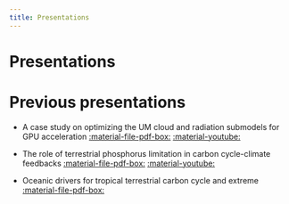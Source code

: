 ```yaml
---
title: Presentations
---
```


# Presentations


# Previous presentations

- A case study on optimizing the UM cloud and radiation submodels for GPU acceleration [:material-file-pdf-box:](https://drive.google.com/file/d/14TIaFwdLovP3Ty2x-xIwi3yrroYZ_zRU/view)
[:material-youtube:](https://www.youtube-nocookie.com/embed/FVMq7-p30Vw)

<!-- ::: youtube FVMq7-p30Vw -->

- The role of terrestrial phosphorus limitation in carbon cycle-climate feedbacks [:material-file-pdf-box:](https://www.bgc-feedbacks.org/research/presentations/Xu_RUBISCO-SFA_20210723.pdf)
  [:material-youtube:](https://www.youtube-nocookie.com/embed/k1lbrPZh2MY)

<!-- ::: youtube k1lbrPZh2MY -->

- Oceanic drivers for tropical terrestrial carbon cycle and extreme [:material-file-pdf-box:](https://www.bgc-feedbacks.org/research/presentations/Xu_RUBISCO-SFA_20190125.pdf)
